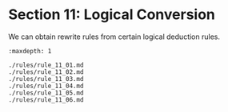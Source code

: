 Section 11: Logical Conversion
==============================

We can obtain rewrite rules from certain logical deduction rules.


```{toctree}
:maxdepth: 1

./rules/rule_11_01.md
./rules/rule_11_02.md
./rules/rule_11_03.md
./rules/rule_11_04.md
./rules/rule_11_05.md
./rules/rule_11_06.md
```
